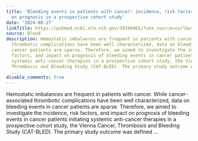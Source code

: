 ```yaml
---
title: 'Bleeding events in patients with cancer: incidence, risk factors, and impact
  on prognosis in a prospective cohort study'
date: '2024-08-27'
linkTitle: https://pubmed.ncbi.nlm.nih.gov/39190465/?utm_source=curl&utm_medium=rss&utm_campaign=journals&utm_content=7603509&fc=None&ff=20240828182429&v=2.18.0.post9+e462414
source: Blood
description: Hemostatic imbalances are frequent in patients with cancer. While cancer-associated
  thrombotic complications have been well characterized, data on bleeding events in
  cancer patients are sparse. Therefore, we aimed to investigate the incidence, risk
  factors, and impact on prognosis of bleeding events in cancer patients initiating
  systemic anti-cancer therapies in a prospective cohort study, the Vienna Cancer,
  Thrombosis and Bleeding Study (CAT-BLED). The primary study outcome was defined
  ...
disable_comments: true
---
```

Hemostatic imbalances are frequent in patients with cancer. While cancer-associated thrombotic complications have been well characterized, data on bleeding events in cancer patients are sparse. Therefore, we aimed to investigate the incidence, risk factors, and impact on prognosis of bleeding events in cancer patients initiating systemic anti-cancer therapies in a prospective cohort study, the Vienna Cancer, Thrombosis and Bleeding Study (CAT-BLED). The primary study outcome was defined ...